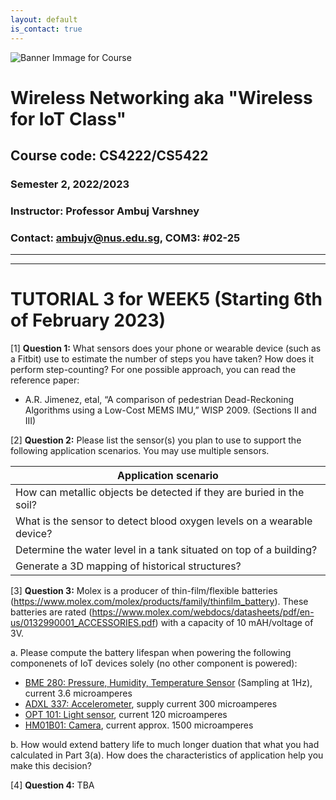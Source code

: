 ```yaml
---
layout: default
is_contact: true
---
```


![Banner Immage for Course](cs4222_banner.png)  

# Wireless Networking aka "Wireless for IoT Class"
## Course code: CS4222/CS5422  
### Semester 2, 2022/2023
### Instructor: Professor Ambuj Varshney
### Contact: [ambujv@nus.edu.sg](mailto:ambujv@nus.edu.sg), COM3: #02-25     

----
****

# TUTORIAL 3 for WEEK5 (Starting 6th of February 2023)


[1] **Question 1:** What sensors does your phone or wearable device (such as a Fitbit) use to estimate the number of steps you have taken? How does it perform step-counting? For one possible approach, you can read the reference paper:

* A.R. Jimenez, etal, “A comparison of pedestrian Dead-Reckoning Algorithms using a Low-Cost MEMS IMU,” WISP 2009. (Sections II and III)


[2] **Question 2:** Please list the sensor(s) you plan to use to support the following application scenarios. You may use multiple sensors.

| Application scenario |
|-------|
| How can metallic objects be detected if they are buried in the soil? | 
| What is the sensor to detect blood oxygen levels on a wearable device?| 
| Determine the water level in a tank situated on top of a building? | 
| Generate a 3D mapping of historical structures? | 

[3] **Question 3:** Molex is a producer of thin-film/flexible batteries (https://www.molex.com/molex/products/family/thinfilm_battery). These batteries are rated (https://www.molex.com/webdocs/datasheets/pdf/en-us/0132990001_ACCESSORIES.pdf) with a capacity of 10 mAH/voltage of 3V. 

a. Please compute the battery lifespan when powering the following componenets of IoT devices solely (no other component is powered):

* [BME 280: Pressure, Humidity, Temperature Sensor](https://www.bosch-sensortec.com/products/environmental-sensors/humidity-sensors-bme280/#technical) (Sampling at 1Hz), current 3.6 microamperes
* [ADXL 337: Accelerometer](https://www.analog.com/media/en/technical-documentation/data-sheets/ADXL337.pdf), supply current 300 microamperes
* [OPT 101: Light sensor](https://www.ti.com/lit/ds/symlink/opt101.pdf), current 120 microamperes
* [HM01B01: Camera](https://www.sparkfun.com/products/15570), current approx. 1500 microamperes

b. How would extend battery life to much longer duation that what you had calculated in Part 3(a). How does the characteristics of application help you make this decision?

[4] **Question 4:** TBA 




















